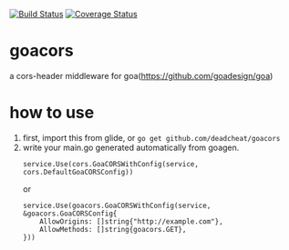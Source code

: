 [![Build Status](https://travis-ci.org/deadcheat/goacors.svg?branch=master)](https://travis-ci.org/deadcheat/goacors)
[![Coverage Status](https://coveralls.io/repos/github/deadcheat/goacors/badge.svg?branch=master)](https://coveralls.io/github/deadcheat/goacors?branch=master)

# goacors
a cors-header middleware for goa(https://github.com/goadesign/goa)

# how to use
1. first, import this from glide, or `go get github.com/deadcheat/goacors`
2. write your main.go generated automatically from goagen.
	```
	service.Use(cors.GoaCORSWithConfig(service, cors.DefaultGoaCORSConfig))
	```
	or
	```
	service.Use(goacors.GoaCORSWithConfig(service, &goacors.GoaCORSConfig{
		AllowOrigins: []string{"http://example.com"},
		AllowMethods: []string{goacors.GET},
	}))
	```